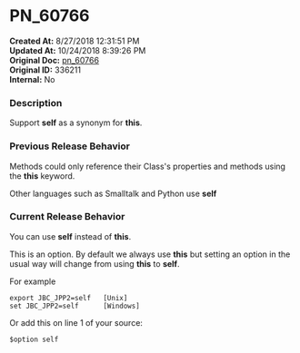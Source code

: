# PN_60766

**Created At:** 8/27/2018 12:31:51 PM  
**Updated At:** 10/24/2018 8:39:26 PM  
**Original Doc:** [pn_60766](https://docs.jbase.com/48420-5-7-1-release-notes/pn_60766)  
**Original ID:** 336211  
**Internal:** No  


### Description

Support **self** as a synonym for **this**.



### Previous Release Behavior

Methods could only reference their Class's properties and methods using the **this** keyword.

Other languages such as Smalltalk and Python use **self**



### Current Release Behavior

You can use **self** instead of **this**.

This is an option. By default we always use **this** but setting an option in the usual way will change from using **this** to **self**.

For example

```
export JBC_JPP2=self   [Unix]
set JBC_JPP2=self      [Windows]
```

Or add this on line 1 of your source:

```
$option self
```
